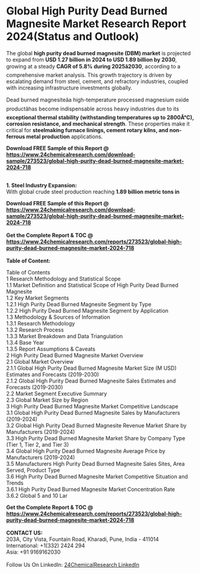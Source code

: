 <h1>Global High Purity Dead Burned Magnesite Market Research Report 2024(Status and Outlook)</h1><p>The global <strong>high purity dead burned magnesite (DBM) market</strong> is projected to expand from <strong>USD 1.27 billion in 2024 to USD 1.89 billion by 2030</strong>, growing at a steady <strong>CAGR of 5.8% during 2025â2030</strong>, according to a comprehensive market analysis. This growth trajectory is driven by escalating demand from steel, cement, and refractory industries, coupled with increasing infrastructure investments globally.</p><p>Dead burned magnesiteâa high-temperature processed magnesium oxide productâhas become indispensable across heavy industries due to its <strong>exceptional thermal stability (withstanding temperatures up to 2800Â°C), corrosion resistance, and mechanical strength</strong>. These properties make it critical for <strong>steelmaking furnace linings, cement rotary kilns, and non-ferrous metal production</strong> applications.</p><div><b>Download FREE Sample of this Report @ 
            <a href="https://www.24chemicalresearch.com/download-sample/273523/global-high-purity-dead-burned-magnesite-market-2024-718">
            https://www.24chemicalresearch.com/download-sample/273523/global-high-purity-dead-burned-magnesite-market-2024-718</a></b></div><br><p><strong>1. Steel Industry Expansion:</strong><br>
With global crude steel production reaching <strong>1.89 billion metric tons in</strong></p><div><b>Download FREE Sample of this Report @ 
            <a href="https://www.24chemicalresearch.com/download-sample/273523/global-high-purity-dead-burned-magnesite-market-2024-718">
            https://www.24chemicalresearch.com/download-sample/273523/global-high-purity-dead-burned-magnesite-market-2024-718</a></b></div><br><div><b>Get the Complete Report & TOC @ 
            <a href="https://www.24chemicalresearch.com/reports/273523/global-high-purity-dead-burned-magnesite-market-2024-718">
            https://www.24chemicalresearch.com/reports/273523/global-high-purity-dead-burned-magnesite-market-2024-718</a></b></div><br>
            <b>Table of Content:</b><p>Table of Contents<br />
1 Research Methodology and Statistical Scope<br />
1.1 Market Definition and Statistical Scope of High Purity Dead Burned Magnesite<br />
1.2 Key Market Segments<br />
1.2.1 High Purity Dead Burned Magnesite Segment by Type<br />
1.2.2 High Purity Dead Burned Magnesite Segment by Application<br />
1.3 Methodology & Sources of Information<br />
1.3.1 Research Methodology<br />
1.3.2 Research Process<br />
1.3.3 Market Breakdown and Data Triangulation<br />
1.3.4 Base Year<br />
1.3.5 Report Assumptions & Caveats<br />
2 High Purity Dead Burned Magnesite Market Overview<br />
2.1 Global Market Overview<br />
2.1.1 Global High Purity Dead Burned Magnesite Market Size (M USD) Estimates and Forecasts (2019-2030)<br />
2.1.2 Global High Purity Dead Burned Magnesite Sales Estimates and Forecasts (2019-2030)<br />
2.2 Market Segment Executive Summary<br />
2.3 Global Market Size by Region<br />
3 High Purity Dead Burned Magnesite Market Competitive Landscape<br />
3.1 Global High Purity Dead Burned Magnesite Sales by Manufacturers (2019-2024)<br />
3.2 Global High Purity Dead Burned Magnesite Revenue Market Share by Manufacturers (2019-2024)<br />
3.3 High Purity Dead Burned Magnesite Market Share by Company Type (Tier 1, Tier 2, and Tier 3)<br />
3.4 Global High Purity Dead Burned Magnesite Average Price by Manufacturers (2019-2024)<br />
3.5 Manufacturers High Purity Dead Burned Magnesite Sales Sites, Area Served, Product Type<br />
3.6 High Purity Dead Burned Magnesite Market Competitive Situation and Trends<br />
3.6.1 High Purity Dead Burned Magnesite Market Concentration Rate<br />
3.6.2 Global 5 and 10 Lar</p><div><b>Get the Complete Report & TOC @ 
            <a href="https://www.24chemicalresearch.com/reports/273523/global-high-purity-dead-burned-magnesite-market-2024-718">
            https://www.24chemicalresearch.com/reports/273523/global-high-purity-dead-burned-magnesite-market-2024-718</a></b></div><br><b>CONTACT US:</b><br>
            203A, City Vista, Fountain Road, Kharadi, Pune, India - 411014<br>
            International: +1(332) 2424 294<br>
            Asia: +91 9169162030 <br><br>
            Follow Us On LinkedIn: <a href="https://www.linkedin.com/company/24chemicalresearch/">24ChemicalResearch LinkedIn</a>